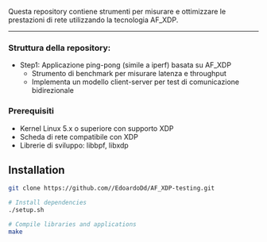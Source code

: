 Questa repository contiene strumenti per misurare e ottimizzare le prestazioni di rete utilizzando la tecnologia AF_XDP.

 ---
 
### Struttura della repository:
- Step1: Applicazione ping-pong (simile a iperf) basata su AF_XDP
  - Strumento di benchmark per misurare latenza e throughput
  - Implementa un modello client-server per test di comunicazione bidirezionale

### Prerequisiti
- Kernel Linux 5.x o superiore con supporto XDP
- Scheda di rete compatibile con XDP
- Librerie di sviluppo: libbpf, libxdp

## Installation
 ```bash
git clone https://github.com//EdoardoDd/AF_XDP-testing.git

# Install dependencies
./setup.sh

# Compile libraries and applications
make
 ```
